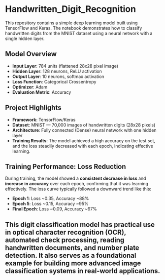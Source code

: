 # Handwritten_Digit_Recognition
This repository contains a simple deep learning model built using TensorFlow and Keras. The notebook demonstrates how to classify handwritten digits from the MNIST dataset using a neural network with a single hidden layer.
## Model Overview

- **Input Layer**: 784 units (flattened 28x28 pixel image)
- **Hidden Layer**: 128 neurons, ReLU activation
- **Output Layer**: 10 neurons, softmax activation
- **Loss Function**: Categorical Crossentropy
- **Optimizer**: Adam
- **Evaluation Metric**: Accuracy

## Project Highlights

- **Framework**: TensorFlow/Keras
- **Dataset**: MNIST — 70,000 images of handwritten digits (28x28 pixels)
- **Architecture**: Fully connected (Dense) neural network with one hidden layer
- **Training Results**: The model achieved a high accuracy on the test set, and the loss steadily decreased with each epoch, indicating effective learning.

## Training Performance: Loss Reduction

During training, the model showed a **consistent decrease in loss** and **increase in accuracy** over each epoch, confirming that it was learning effectively. The loss curve typically followed a downward trend like this:

- **Epoch 1**: Loss ~0.35, Accuracy ~88%
- **Epoch 5**: Loss ~0.15, Accuracy ~95%
- **Final Epoch**: Loss ~0.09, Accuracy ~97%

## This digit classification model has practical use in optical character recognition (OCR), automated check processing, reading handwritten documents, and number plate detection. It also serves as a foundational example for building more advanced image classification systems in real-world applications.

